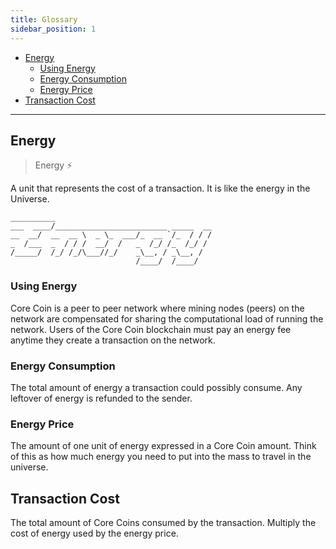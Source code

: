 ```yaml
---
title: Glossary
sidebar_position: 1
---
```


- [Energy](#energy)
  - [Using Energy](#using-energy)
  - [Energy Consumption](#energy-consumption)
  - [Energy Price](#energy-price)
- [Transaction Cost](#transaction-cost)

---

## Energy

> Energy ⚡️

A unit that represents the cost of a transaction. It is like the energy in the Universe.

```text
__________
___  ____/_________________________ _____  __
__  __/  __  __ \  _ \_  ___/_  __ `/_  / / /
_  /___  _  / / /  __/  /   _  /_/ /_  /_/ /
/_____/  /_/ /_/\___//_/    _\__, / _\__, /
                            /____/  /____/
```

### Using Energy

Core Coin is a peer to peer network where mining nodes \(peers\) on the network are compensated for sharing the computational load of running the network. Users of the Core Coin blockchain must pay an energy fee anytime they create a transaction on the network.

### Energy Consumption

The total amount of energy a transaction could possibly consume. Any leftover of energy is refunded to the sender.

### Energy Price

The amount of one unit of energy expressed in a Core Coin amount. Think of this as how much energy you need to put into the mass to travel in the universe.

## Transaction Cost

The total amount of Core Coins consumed by the transaction. Multiply the cost of energy used by the energy price.
